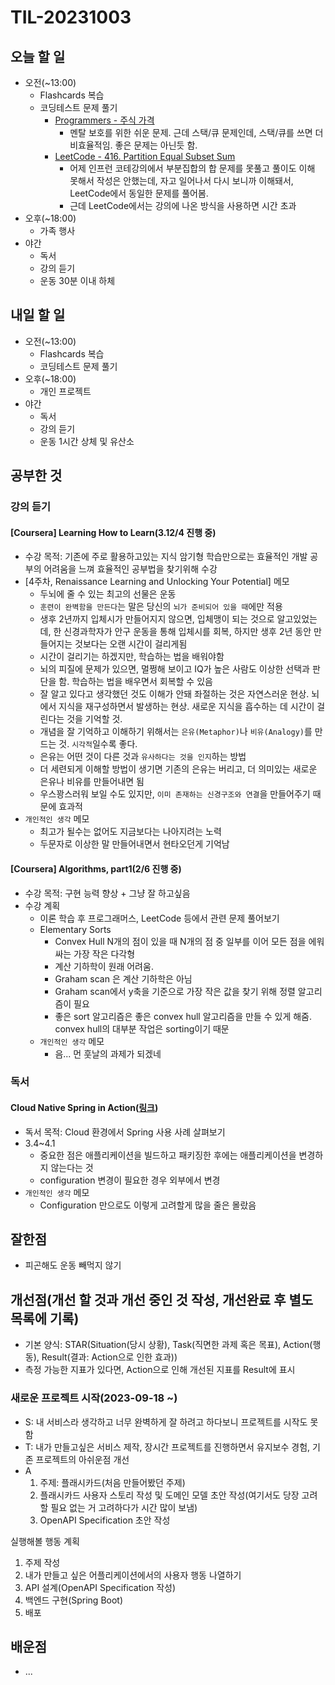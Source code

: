 # TIL-20231003

## 오늘 할 일

- 오전(~13:00)
  - Flashcards 복습
  - 코딩테스트 문제 풀기
    - [Programmers - 주식 가격](https://school.programmers.co.kr/learn/courses/30/lessons/42584)
      - 멘탈 보호를 위한 쉬운 문제. 근데 스택/큐 문제인데, 스택/큐를 쓰면 더 비효율적임. 좋은 문제는 아닌듯 함.
    - [LeetCode - 416. Partition Equal Subset Sum](https://leetcode.com/problems/partition-equal-subset-sum/)
      - 어제 인프런 코테강의에서 부분집합의 합 문제를 못풀고 풀이도 이해 못해서 작성은 안했는데, 자고 일어나서 다시 보니까 이해돼서, LeetCode에서 동일한 문제를 풀어봄.
      - 근데 LeetCode에서는 강의에 나온 방식을 사용하면 시간 초과
- 오후(~18:00)
  - 가족 행사
- 야간
  - 독서
  - 강의 듣기
  - 운동 30분 이내 하체

## 내일 할 일

- 오전(~13:00)
  - Flashcards 복습
  - 코딩테스트 문제 풀기
- 오후(~18:00)
  - 개인 프로젝트
- 야간
  - 독서
  - 강의 듣기
  - 운동 1시간 상체 및 유산소

## 공부한 것

### 강의 듣기

#### [Coursera] Learning How to Learn(3.12/4 진행 중)

- 수강 목적: 기존에 주로 활용하고있는 지식 암기형 학습만으로는 효율적인 개발 공부의 어려움을 느껴 효율적인 공부법을 찾기위해 수강
- [4주차, Renaissance Learning and Unlocking Your Potential] 메모
  - 두뇌에 줄 수 있는 최고의 선물은 운동
  - `훈련이 완벽함을 만든다`는 말은 당신의 `뇌가 준비되어 있을 때`에만 적용
  - 생후 2년까지 입체시가 만들어지지 않으면, 입체맹이 되는 것으로 알고있었는데, 한 신경과학자가 안구 운동을 통해 입체시를 회복, 하지만 생후 2년 동안 만들어지는 것보다는 오랜 시간이 걸리게됨
  - 시간이 걸리기는 하겠지만, 학습하는 법을 배워야함
  - 뇌의 피질에 문제가 있으면, 멀쩡해 보이고 IQ가 높은 사람도 이상한 선택과 판단을 함. 학습하는 법을 배우면서 회복할 수 있음
  - 잘 알고 있다고 생각했던 것도 이해가 안돼 좌절하는 것은 자연스러운 현상. 뇌에서 지식을 재구성하면서 발생하는 현상. 새로운 지식을 흡수하는 데 시간이 걸린다는 것을 기억할 것.
  - 개념을 잘 기억하고 이해하기 위해서는 `은유(Metaphor)`나 `비유(Analogy)`를 만드는 것. `시각적`일수록 좋다.
  - 은유는 어떤 것이 다른 것과 `유사하다는 것을 인지`하는 방법
  - 더 세련되게 이해할 방법이 생기면 기존의 은유는 버리고, 더 의미있는 새로운 은유나 비유를 만들어내면 됨
  - 우스꽝스러워 보일 수도 있지만, `이미 존재하는 신경구조와 연결`을 만들어주기 때문에 효과적
- `개인적인 생각` 메모
  - 최고가 될수는 없어도 지금보다는 나아지려는 노력
  - 두문자로 이상한 말 만들어내면서 현타오던게 기억남

#### [Coursera] Algorithms, part1(2/6 진행 중)

- 수강 목적: 구현 능력 향상 + 그냥 잘 하고싶음
- 수강 계획
  - 이론 학습 후 프로그래머스, LeetCode 등에서 관련 문제 풀어보기
  - Elementary Sorts
    - Convex Hull N개의 점이 있을 때 N개의 점 중 일부를 이어 모든 점을 에워싸는 가장 작은 다각형
    - 계산 기하학이 원래 어려움.
    - Graham scan 은 계산 기하학은 아님
    - Graham scan에서 y축을 기준으로 가장 작은 값을 찾기 위해 정렬 알고리즘이 필요
    - 좋은 sort 알고리즘은 좋은 convex hull 알고리즘을 만들 수 있게 해줌. convex hull의 대부분 작업은 sorting이기 때문
  - `개인적인 생각` 메모
    - 음... 먼 훗날의 과제가 되겠네

### 독서

#### Cloud Native Spring in Action([링크](https://www.manning.com/books/cloud-native-spring-in-action))

- 독서 목적: Cloud 환경에서 Spring 사용 사례 살펴보기
- 3.4~4.1
  - 중요한 점은 애플리케이션을 빌드하고 패키징한 후에는 애플리케이션을 변경하지 않는다는 것
  - configuration 변경이 필요한 경우 외부에서 변경
- `개인적인 생각` 메모
  - Configuration 만으로도 이렇게 고려할게 많을 줄은 몰랐음

## 잘한점

- 피곤해도 운동 빼먹지 않기

## 개선점(개선 할 것과 개선 중인 것 작성, 개선완료 후 별도 목록에 기록)

- 기본 양식: STAR(Situation(당시 상황), Task(직면한 과제 혹은 목표), Action(행동), Result(결과: Action으로 인한 효과))
- 측정 가능한 지표가 있다면, Action으로 인해 개선된 지표를 Result에 표시

### 새로운 프로젝트 시작(2023-09-18 ~)

- S: 내 서비스라 생각하고 너무 완벽하게 잘 하려고 하다보니 프로젝트를 시작도 못함
- T: 내가 만들고싶은 서비스 제작, 장시간 프로젝트를 진행하면서 유지보수 경험, 기존 프로젝트의 아쉬운점 개선
- A
  1. 주제: 플래시카드(처음 만들어봤던 주제)
  2. 플래시카드 사용자 스토리 작성 및 도메인 모델 초안 작성(여기서도 당장 고려할 필요 없는 거 고려하다가 시간 많이 보냄)
  3. OpenAPI Specification 초안 작성

실행해볼 행동 계획

1. 주제 작성
2. 내가 만들고 싶은 어플리케이션에서의 사용자 행동 나열하기
3. API 설계(OpenAPI Specification 작성)
4. 백엔드 구현(Spring Boot)
5. 배포

## 배운점

- ...
